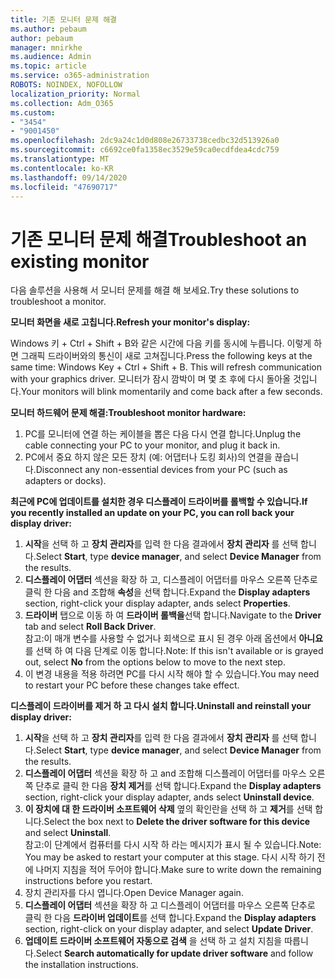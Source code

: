 ```yaml
---
title: 기존 모니터 문제 해결
ms.author: pebaum
author: pebaum
manager: mnirkhe
ms.audience: Admin
ms.topic: article
ms.service: o365-administration
ROBOTS: NOINDEX, NOFOLLOW
localization_priority: Normal
ms.collection: Adm_O365
ms.custom:
- "3454"
- "9001450"
ms.openlocfilehash: 2dc9a24c1d0d808e26733738cedbc32d513926a0
ms.sourcegitcommit: c6692ce0fa1358ec3529e59ca0ecdfdea4cdc759
ms.translationtype: MT
ms.contentlocale: ko-KR
ms.lasthandoff: 09/14/2020
ms.locfileid: "47690717"
---
```

# <a name="troubleshoot-an-existing-monitor"></a><span data-ttu-id="6c169-102">기존 모니터 문제 해결</span><span class="sxs-lookup"><span data-stu-id="6c169-102">Troubleshoot an existing monitor</span></span>

<span data-ttu-id="6c169-103">다음 솔루션을 사용해 서 모니터 문제를 해결 해 보세요.</span><span class="sxs-lookup"><span data-stu-id="6c169-103">Try these solutions to troubleshoot a monitor.</span></span> 

<span data-ttu-id="6c169-104">**모니터 화면을 새로 고칩니다.**</span><span class="sxs-lookup"><span data-stu-id="6c169-104">**Refresh your monitor's display:**</span></span>

<span data-ttu-id="6c169-105">Windows 키 + Ctrl + Shift + B와 같은 시간에 다음 키를 동시에 누릅니다. 이렇게 하면 그래픽 드라이버와의 통신이 새로 고쳐집니다.</span><span class="sxs-lookup"><span data-stu-id="6c169-105">Press the following keys at the same time: Windows Key  + Ctrl + Shift + B. This will refresh communication with your graphics driver.</span></span> <span data-ttu-id="6c169-106">모니터가 잠시 깜박이 며 몇 초 후에 다시 돌아올 것입니다.</span><span class="sxs-lookup"><span data-stu-id="6c169-106">Your monitors will blink momentarily and come back after a few seconds.</span></span>

<span data-ttu-id="6c169-107">**모니터 하드웨어 문제 해결:**</span><span class="sxs-lookup"><span data-stu-id="6c169-107">**Troubleshoot monitor hardware:**</span></span>

1. <span data-ttu-id="6c169-108">PC를 모니터에 연결 하는 케이블을 뽑은 다음 다시 연결 합니다.</span><span class="sxs-lookup"><span data-stu-id="6c169-108">Unplug the cable connecting your PC to your monitor, and plug it back in.</span></span>
2. <span data-ttu-id="6c169-109">PC에서 중요 하지 않은 모든 장치 (예: 어댑터나 도킹 회사)의 연결을 끊습니다.</span><span class="sxs-lookup"><span data-stu-id="6c169-109">Disconnect any non-essential devices from your PC (such as adapters or docks).</span></span>

<span data-ttu-id="6c169-110">**최근에 PC에 업데이트를 설치한 경우 디스플레이 드라이버를 롤백할 수 있습니다.**</span><span class="sxs-lookup"><span data-stu-id="6c169-110">**If you recently installed an update on your PC, you can roll back your display driver:**</span></span>

1. <span data-ttu-id="6c169-111">**시작**을 선택 하 고 **장치 관리자**를 입력 한 다음 결과에서 **장치 관리자** 를 선택 합니다.</span><span class="sxs-lookup"><span data-stu-id="6c169-111">Select **Start**, type **device manager**, and select **Device Manager** from the results.</span></span>
2. <span data-ttu-id="6c169-112">**디스플레이 어댑터** 섹션을 확장 하 고, 디스플레이 어댑터를 마우스 오른쪽 단추로 클릭 한 다음 and 조합해 **속성**을 선택 합니다.</span><span class="sxs-lookup"><span data-stu-id="6c169-112">Expand the **Display adapters** section, right-click your display adapter, ands select **Properties**.</span></span>
3. <span data-ttu-id="6c169-113">**드라이버** 탭으로 이동 하 여 **드라이버 롤백을**선택 합니다.</span><span class="sxs-lookup"><span data-stu-id="6c169-113">Navigate to the **Driver** tab and select **Roll Back Driver**.</span></span> <br>
<span data-ttu-id="6c169-114">참고:이 매개 변수를 사용할 수 없거나 회색으로 표시 된 경우 아래 옵션에서 **아니요** 를 선택 하 여 다음 단계로 이동 합니다.</span><span class="sxs-lookup"><span data-stu-id="6c169-114">Note: If this isn't available or is grayed out, select **No** from the options below to move to the next step.</span></span>
4. <span data-ttu-id="6c169-115">이 변경 내용을 적용 하려면 PC를 다시 시작 해야 할 수 있습니다.</span><span class="sxs-lookup"><span data-stu-id="6c169-115">You may need to restart your PC before these changes take effect.</span></span>

<span data-ttu-id="6c169-116">**디스플레이 드라이버를 제거 하 고 다시 설치 합니다.**</span><span class="sxs-lookup"><span data-stu-id="6c169-116">**Uninstall and reinstall your display driver:**</span></span>

1. <span data-ttu-id="6c169-117">**시작**을 선택 하 고 **장치 관리자**를 입력 한 다음 결과에서 **장치 관리자** 를 선택 합니다.</span><span class="sxs-lookup"><span data-stu-id="6c169-117">Select **Start**, type **device manager**, and select **Device Manager** from the results.</span></span>
2. <span data-ttu-id="6c169-118">**디스플레이 어댑터** 섹션을 확장 하 고 and 조합해 디스플레이 어댑터를 마우스 오른쪽 단추로 클릭 한 다음 **장치 제거**를 선택 합니다.</span><span class="sxs-lookup"><span data-stu-id="6c169-118">Expand the **Display adapters** section, right-click your display adapter, ands select **Uninstall device**.</span></span> 
3. <span data-ttu-id="6c169-119">**이 장치에 대 한 드라이버 소프트웨어 삭제** 옆의 확인란을 선택 하 고 **제거**를 선택 합니다.</span><span class="sxs-lookup"><span data-stu-id="6c169-119">Select the box next to **Delete the driver software for this device** and select **Uninstall**.</span></span><br>
<span data-ttu-id="6c169-120">참고:이 단계에서 컴퓨터를 다시 시작 하 라는 메시지가 표시 될 수 있습니다.</span><span class="sxs-lookup"><span data-stu-id="6c169-120">Note: You may be asked to restart your computer at this stage.</span></span> <span data-ttu-id="6c169-121">다시 시작 하기 전에 나머지 지침을 적어 두어야 합니다.</span><span class="sxs-lookup"><span data-stu-id="6c169-121">Make sure to write down the remaining instructions before you restart.</span></span>
4. <span data-ttu-id="6c169-122">장치 관리자를 다시 엽니다.</span><span class="sxs-lookup"><span data-stu-id="6c169-122">Open Device Manager again.</span></span>
5. <span data-ttu-id="6c169-123">**디스플레이 어댑터** 섹션을 확장 하 고 디스플레이 어댑터를 마우스 오른쪽 단추로 클릭 한 다음 **드라이버 업데이트**를 선택 합니다.</span><span class="sxs-lookup"><span data-stu-id="6c169-123">Expand the **Display adapters** section, right-click on your display adapter, and select **Update Driver**.</span></span>
6. <span data-ttu-id="6c169-124">**업데이트 드라이버 소프트웨어 자동으로 검색** 을 선택 하 고 설치 지침을 따릅니다.</span><span class="sxs-lookup"><span data-stu-id="6c169-124">Select **Search automatically for update driver software** and follow the installation instructions.</span></span>
